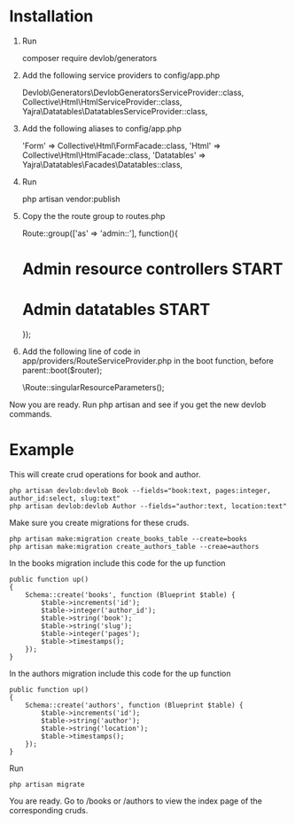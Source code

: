 # Installation
1) Run 
    
    composer require devlob/generators

2) Add the following service providers to config/app.php

    Devlob\Generators\DevlobGeneratorsServiceProvider::class,
    Collective\Html\HtmlServiceProvider::class,
    Yajra\Datatables\DatatablesServiceProvider::class,

3) Add the following aliases to config/app.php

    'Form' => Collective\Html\FormFacade::class,
    'Html' => Collective\Html\HtmlFacade::class,
    'Datatables' => Yajra\Datatables\Facades\Datatables::class,

4) Run 
   
    php artisan vendor:publish

5) Copy the the route group to routes.php

    Route::group(['as' => 'admin::'], function(){
      # Admin resource controllers START
      # Admin datatables START
    });

6) Add the following line of code in app/providers/RouteServiceProvider.php in the boot function, before parent::boot($router);

    \Route::singularResourceParameters();


Now you are ready. Run php artisan and see if you get the new devlob commands.

# Example
This will create crud operations for book and author.

    php artisan devlob:devlob Book --fields="book:text, pages:integer, author_id:select, slug:text"
    php artisan devlob:devlob Author --fields="author:text, location:text"
    
Make sure you create migrations for these cruds.

    php artisan make:migration create_books_table --create=books
    php artisan make:migration create_authors_table --creae=authors
    
In the books migration include this code for the up function

    public function up()
    {
        Schema::create('books', function (Blueprint $table) {
            $table->increments('id');
            $table->integer('author_id');
            $table->string('book');
            $table->string('slug');
            $table->integer('pages');
            $table->timestamps();
        });
    }
    
In the authors migration include this code for the up function

    public function up()
    {
        Schema::create('authors', function (Blueprint $table) {
            $table->increments('id');
            $table->string('author');
            $table->string('location');
            $table->timestamps();
        });
    }
    
Run
    
    php artisan migrate
    
You are ready. Go to /books or /authors to view the index page of the corresponding cruds.
